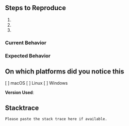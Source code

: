 ## Steps to Reproduce

1. 
2. 
3. 

<!--
You may drag & drop the attachment (repro code/solution, screenshot, etc.) onto the issue.
-->

### Current Behavior

<!--
What is the current behavior?
-->

### Expected Behavior

<!--
Please describe the behavior you are expecting
-->

## On which platforms did you notice this

[ ] macOS
[ ] Linux
[ ] Windows

**Version Used**:

<!--
You can use `mono --version` or About dialog to obtain this information.
-->

## Stacktrace

```
Please paste the stack trace here if available.
```

<!--

You can join us at https://gitter.im/mono/mono to discuss your reported issue

-->
